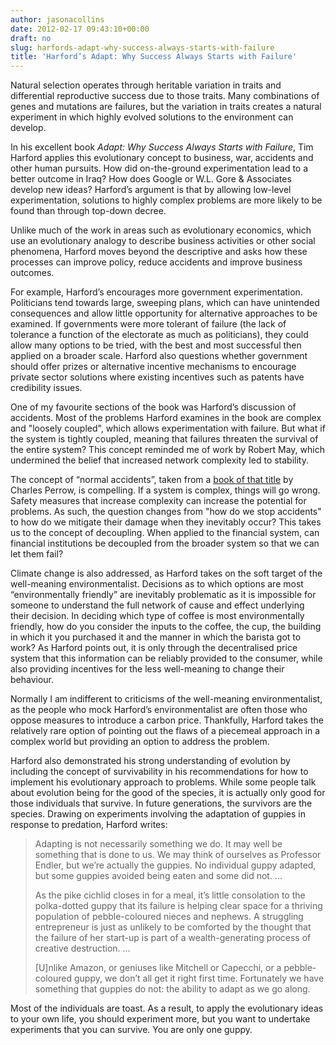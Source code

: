 ```yaml
---
author: jasonacollins
date: 2012-02-17 09:43:10+00:00
draft: no
slug: harfords-adapt-why-success-always-starts-with-failure
title: 'Harford’s Adapt: Why Success Always Starts with Failure'
---
```


Natural selection operates through heritable variation in traits and differential reproductive success due to those traits. Many combinations of genes and mutations are failures, but the variation in traits creates a natural experiment in which highly evolved solutions to the environment can develop.

In his excellent book *Adapt: Why Success Always Starts with Failure*, Tim Harford applies this evolutionary concept to business, war, accidents and other human pursuits. How did on-the-ground experimentation lead to a better outcome in Iraq? How does Google or W.L. Gore & Associates develop new ideas? Harford’s argument is that by allowing low-level experimentation, solutions to highly complex problems are more likely to be found than through top-down decree.

Unlike much of the work in areas such as evolutionary economics, which use an evolutionary analogy to describe business activities or other social phenomena, Harford moves beyond the descriptive and asks how these processes can improve policy, reduce accidents and improve business outcomes.

For example, Harford’s encourages more government experimentation. Politicians tend towards large, sweeping plans, which can have unintended consequences and allow little opportunity for alternative approaches to be examined. If governments were more tolerant of failure (the lack of tolerance a function of the electorate as much as politicians), they could allow many options to be tried, with the best and most successful then applied on a broader scale. Harford also questions whether government should offer prizes or alternative incentive mechanisms to encourage private sector solutions where existing incentives such as patents have credibility issues.

One of my favourite sections of the book was Harford’s discussion of accidents. Most of the problems Harford examines in the book are complex and "loosely coupled", which allows experimentation with failure. But what if the system is tightly coupled, meaning that failures threaten the survival of the entire system? This concept reminded me of work by Robert May, which undermined the belief that increased network complexity led to stability.

The concept of “normal accidents”, taken from a [book of that title](https://www.jasoncollins.blog/perrows-normal-accidents-living-with-high-risk-technologies) by Charles Perrow, is compelling. If a system is complex, things will go wrong. Safety measures that increase complexity can increase the potential for problems. As such, the question changes from "how do we stop accidents" to how do we mitigate their damage when they inevitably occur? This takes us to the concept of decoupling. When applied to the financial system, can financial institutions be decoupled from the broader system so that we can let them fail?

Climate change is also addressed, as Harford takes on the soft target of the well-meaning environmentalist. Decisions as to which options are most “environmentally friendly” are inevitably problematic as it is impossible for someone to understand the full network of cause and effect underlying their decision. In deciding which type of coffee is most environmentally friendly, how do you consider the inputs to the coffee, the cup, the building in which it you purchased it and the manner in which the barista got to work? As Harford points out, it is only through the decentralised price system that this information can be reliably provided to the consumer, while also providing incentives for the less well-meaning to change their behaviour.

Normally I am indifferent to criticisms of the well-meaning environmentalist, as the people who mock Harford’s environmentalist are often those who oppose measures to introduce a carbon price. Thankfully, Harford takes the relatively rare option of pointing out the flaws of a piecemeal approach in a complex world but providing an option to address the problem.

Harford also demonstrated his strong understanding of evolution by including the concept of survivability in his recommendations for how to implement his evolutionary approach to problems. While some people talk about evolution being for the good of the species, it is actually only good for those individuals that survive. In future generations, the survivors are the species. Drawing on experiments involving the adaptation of guppies in response to predation, Harford writes:



<blockquote>Adapting is not necessarily something we do. It may well be something that is done to us. We may think of ourselves as Professor Endler, but we’re actually the guppies. No individual guppy adapted, but some guppies avoided being eaten and some did not. ...

As the pike cichlid closes in for a meal, it’s little consolation to the polka-dotted guppy that its failure is helping clear space for a thriving population of pebble-coloured nieces and nephews. A struggling entrepreneur is just as unlikely to be comforted by the thought that the failure of her start-up is part of a wealth-generating process of creative destruction. ...

[U]nlike Amazon, or geniuses like Mitchell or Capecchi, or a pebble-coloured guppy, we don’t all get it right first time. Fortunately we have something that guppies do not: the ability to adapt as we go along.</blockquote>



Most of the individuals are toast. As a result, to apply the evolutionary ideas to your own life, you should experiment more, but you want to undertake experiments that you can survive. You are only one guppy.
